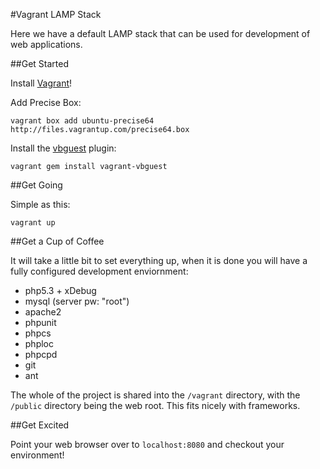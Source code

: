 #Vagrant LAMP Stack

Here we have a default LAMP stack that can be used for development of web applications.

##Get Started

Install [Vagrant](http://vagrantup.com/v1/docs/getting-started/index.html)!

Add Precise Box:

    vagrant box add ubuntu-precise64 http://files.vagrantup.com/precise64.box
    
Install the [vbguest](http://blog.csanchez.org/2012/05/03/automatically-download-and-install-virtualbox-guest-additions-in-vagrant/) plugin:

    vagrant gem install vagrant-vbguest

##Get Going

Simple as this:

    vagrant up
    
##Get a Cup of Coffee

It will take a little bit to set everything up, when it is done you will have a fully configured development enviornment:

- php5.3 + xDebug
- mysql (server pw: "root")
- apache2
- phpunit
- phpcs
- phploc
- phpcpd
- git
- ant

The whole of the project is shared into the `/vagrant` directory, with the `/public` directory being the web root. This fits nicely with frameworks.

##Get Excited

Point your web browser over to `localhost:8080` and checkout your environment!